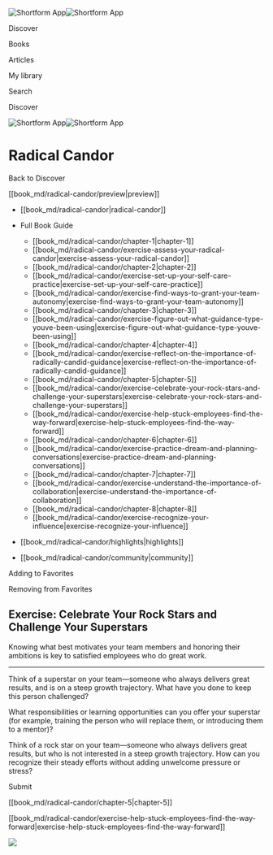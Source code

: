 ![Shortform App](/img/logo.36a2399e.svg)![Shortform App](/img/logo-dark.70c1b072.svg)

Discover

Books

Articles

My library

Search

Discover

![Shortform App](/img/logo.36a2399e.svg)![Shortform App](/img/logo-dark.70c1b072.svg)

# Radical Candor

Back to Discover

[[book_md/radical-candor/preview|preview]]

  * [[book_md/radical-candor|radical-candor]]
  * Full Book Guide

    * [[book_md/radical-candor/chapter-1|chapter-1]]
    * [[book_md/radical-candor/exercise-assess-your-radical-candor|exercise-assess-your-radical-candor]]
    * [[book_md/radical-candor/chapter-2|chapter-2]]
    * [[book_md/radical-candor/exercise-set-up-your-self-care-practice|exercise-set-up-your-self-care-practice]]
    * [[book_md/radical-candor/exercise-find-ways-to-grant-your-team-autonomy|exercise-find-ways-to-grant-your-team-autonomy]]
    * [[book_md/radical-candor/chapter-3|chapter-3]]
    * [[book_md/radical-candor/exercise-figure-out-what-guidance-type-youve-been-using|exercise-figure-out-what-guidance-type-youve-been-using]]
    * [[book_md/radical-candor/chapter-4|chapter-4]]
    * [[book_md/radical-candor/exercise-reflect-on-the-importance-of-radically-candid-guidance|exercise-reflect-on-the-importance-of-radically-candid-guidance]]
    * [[book_md/radical-candor/chapter-5|chapter-5]]
    * [[book_md/radical-candor/exercise-celebrate-your-rock-stars-and-challenge-your-superstars|exercise-celebrate-your-rock-stars-and-challenge-your-superstars]]
    * [[book_md/radical-candor/exercise-help-stuck-employees-find-the-way-forward|exercise-help-stuck-employees-find-the-way-forward]]
    * [[book_md/radical-candor/chapter-6|chapter-6]]
    * [[book_md/radical-candor/exercise-practice-dream-and-planning-conversations|exercise-practice-dream-and-planning-conversations]]
    * [[book_md/radical-candor/chapter-7|chapter-7]]
    * [[book_md/radical-candor/exercise-understand-the-importance-of-collaboration|exercise-understand-the-importance-of-collaboration]]
    * [[book_md/radical-candor/chapter-8|chapter-8]]
    * [[book_md/radical-candor/exercise-recognize-your-influence|exercise-recognize-your-influence]]
  * [[book_md/radical-candor/highlights|highlights]]
  * [[book_md/radical-candor/community|community]]



Adding to Favorites 

Removing from Favorites 

## Exercise: Celebrate Your Rock Stars and Challenge Your Superstars

Knowing what best motivates your team members and honoring their ambitions is key to satisfied employees who do great work.

* * *

Think of a superstar on your team—someone who always delivers great results, and is on a steep growth trajectory. What have you done to keep this person challenged?

What responsibilities or learning opportunities can you offer your superstar (for example, training the person who will replace them, or introducing them to a mentor)?

Think of a rock star on your team—someone who always delivers great results, but who is not interested in a steep growth trajectory. How can you recognize their steady efforts without adding unwelcome pressure or stress?

Submit 

[[book_md/radical-candor/chapter-5|chapter-5]]

[[book_md/radical-candor/exercise-help-stuck-employees-find-the-way-forward|exercise-help-stuck-employees-find-the-way-forward]]

![](https://bat.bing.com/action/0?ti=56018282&Ver=2&mid=caf6842d-e8de-49c3-b52f-f1476fb3952f&sid=f30c5e70639211ee87d33f0876d93783&vid=f30c9700639211eeb3a75d830392c94f&vids=0&msclkid=N&pi=0&lg=en-US&sw=800&sh=600&sc=24&nwd=1&tl=Shortform%20%7C%20Book&p=https%3A%2F%2Fwww.shortform.com%2Fapp%2Fbook%2Fradical-candor%2Fexercise-celebrate-your-rock-stars-and-challenge-your-superstars&r=&lt=633&evt=pageLoad&sv=1&rn=163069)
